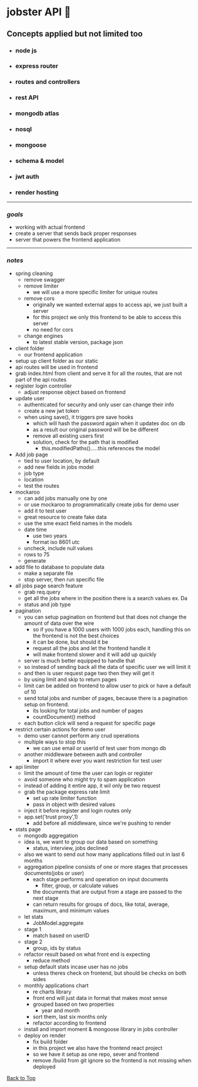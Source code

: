 <a name="custom_anchor_name"></a>

# jobster API :briefcase:

## Concepts applied but not limited too

- ### node js
- ### express router
- ### routes and controllers
- ### rest API
- ### mongodb atlas
- ### nosql
- ### mongoose
- ### schema & model
- ### jwt auth
- ### render hosting

---

### _goals_

- working with actual frontend
- create a server that sends back proper responses
- server that powers the frontend application

---

### _notes_

- spring cleaning
  - remove swagger
  - remove limiter
    - we will use a more specific limiter for unique routes
  - remove cors
    - originally we wanted external apps to access api, we just built a server
    - for this project we only this frontend to be able to access this server
    - no need for cors
  - change engines
    - to latest stable version, package json
- client folder
  - our frontend application
- setup up client folder as our static
- api routes will be used in frontend
- grab index.html from client and serve it for all the routes, that are not part of the api routes
- register login controller
  - adjust response object based on frontend
- update user
  - authenticated for security and only user can change their info
  - create a new jwt token
  - when using save(), it triggers pre save hooks
    - which will hash the password again when it updates doc on db
    - as a result our original password will be be different
    - remove all existing users first
    - solution, check for the path that is modified
      - this.modifiedPaths().....this references the model
- Add job page
  - tied to user location, by default
  - add new fields in jobs model
  - job type
  - location
  - test the routes
- mockaroo
  - can add jobs manually one by one
  - or use mockaroo to programmatically create jobs for demo user
  - add it to test user
  - great resource to create fake data
  - use the sme exact field names in the models
  - date time
    - use two years
    - format iso 8601 utc
  - uncheck, include null values
  - rows to 75
  - generate
- add file to database to populate data
  - make a separate file
  - stop server, then run specific file
- all jobs page search feature
  - grab req.query
  - get all the jobs where in the position there is a search values ex. Da
  - status and job type
- pagination
  - you can setup pagination on frontend but that does not change the amount of data over the wire
    - so if you have a 1000 users with 1000 jobs each, handling this on the frontend is not the best choices
    - it can be done, but should it be
    - request all the jobs and let the frontend handle it
    - will make frontend slower and it will add up quickly
  - server is much better equipped to handle that
  - so instead of sending back all the data of specific user we will limit it
  - and then is user request page two then they will get it
  - by using limit and skip to return pages
  - limit can be added on frontend to allow user to pick or have a default of 10
  - send total jobs and number of pages, because there is a pagination setup on frontend.
    - its looking for total jobs and number of pages
    - countDocument() method
  - each button click will send a request for specific page
- restrict certain actions for demo user
  - demo user cannot perform any crud operations
  - multiple ways to stop this
    - we can use email or userId of test user from mongo db
  - another middleware between auth and controller
    - import it where ever you want restriction for test user
- api limiter
  - limit the amount of time the user can login or register
  - avoid someone who might try to spam application
  - instead of adding it entire app, it wil only be two request
  - grab the package express rate limit
    - set up rate limiter function
    - pass in object with desired values
  - inject it before register and login routes only
  - app.set('trust proxy',1)
    - add before all middleware, since we're pushing to render
- stats page
  - mongodb aggregation
  - idea is, we want to group our data based on something
    - status, interview, jobs declined
  - also we want to send out how many applications filled out in last 6 months
  - aggregation pipeline consists of one or more stages that processes documents(jobs or user)
    - each stage performs and operation on input documents
      - filter, group, or calculate values
    - the documents that are output from a stage are passed to the next stage
    - can return results for groups of docs, like total, average, maximum, and minimum values
  - let stats
    - JobModel.aggregate
  - stage 1
    - match based on userID
  - stage 2
    - group, ids by status
  - refactor result based on what front end is expecting
    - reduce method
  - setup default stats incase user has no jobs
    - unless theres check on frontend, but should be checks on both sides
  - monthly applications chart
    - re charts library
    - front end will just data in format that makes most sense
    - grouped based on two properties
      - year and month
    - sort them, last six months only
    - refactor according to frontend
  - install and import moment & mongoose library in jobs controller
  - deploy on render
    - fix build folder
    - in this project we also have the frontend react project
    - so we have it setup as one repo, sever and frontend
    - remove /build from git ignore so the frontend is not missing when deployed

[Back to Top](#custom_anchor_name)
